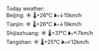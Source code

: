 Today weather:  
Beijing: ☀️   🌡️+26°C 🌬️↓15km/h  
Tianjin: ☀️   🌡️+26°C 🌬️↓19km/h  
Shijiazhuang: ☀️   🌡️+31°C 🌬️↖7km/h  
Tangshan: ☀️   🌡️+25°C 🌬️↙12km/h  
